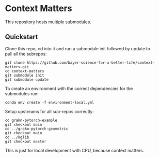 Context Matters
===============

This repository hosts multiple submodules.


## Quickstart

Clone this repo, cd into it and run a submodule init followed by update to pull
all the subrepos:

```
git clone https://github.com/bayer-science-for-a-better-life/context-matters.git
cd context-matters
git submodule init
git submodule update
```


To create an environment with the correct dependencies
for the submodules run:

```
conda env create -f environment-local.yml
```

Setup upstreams for all sub-repos correctly:

```
cd grakn-pytorch-example
git checkout main
cd ../grakn-pytorch-geometric
git checkout main
cd ../kglib
git checkout master
```

This is just for local development with CPU, because context matters.